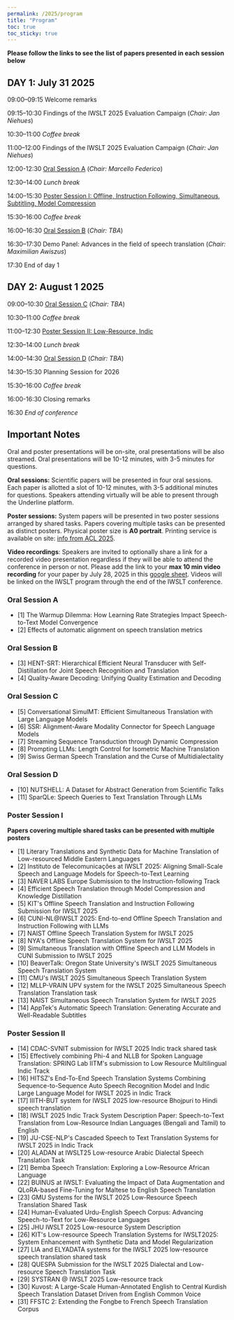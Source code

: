 ```yaml
---
permalink: /2025/program
title: "Program"
toc: true
toc_sticky: true
---
```


**Please follow the links to see the list of papers presented in each session below**

## DAY 1: July 31 2025

09:00–09:15	Welcome remarks

09:15–10:30	Findings of the IWSLT 2025 Evaluation Campaign (_Chair: Jan Niehues_)

10:30–11:00	_Coffee break_

11:00–12:00	Findings of the IWSLT 2025 Evaluation Campaign (_Chair: Jan Niehues_)

12:00-12:30	[Oral Session A](#oral-session-a) (_Chair: Marcello Federico_)

12:30–14:00	_Lunch break_

14:00–15:30	[Poster Session I: Offline, Instruction Following, Simultaneous, Subtitling, Model Compression](#poster-session-i)

15:30–16:00	_Coffee break_

16:00–16:30	[Oral Session B](#oral-session-b) (_Chair: TBA_)

16:30–17:30	Demo Panel: Advances in the field of speech translation (_Chair: Maximilian Awiszus_)

17:30		End of day 1

## DAY 2: August 1 2025

09:00–10:30	[Oral Session C](#oral-session-c) (_Chair: TBA_)

10:30–11:00	_Coffee break_

11:00–12:30	[Poster Session II: Low-Resource, Indic](#poster-session-ii)

12:30–14:00	_Lunch break_

14:00–14:30	[Oral Session D](#oral-session-d) (_Chair: TBA_)

14:30–15:30	Planning Session for 2026

15:30–16:00	_Coffee break_

16:00-16:30	Closing remarks

16:30		_End of conference_



## Important Notes

Oral and poster presentations will be on-site, oral presentations will be also streamed. Oral presentations will be 10-12 minutes, with 3-5 minutes for questions.

**Oral sessions:** Scientific papers will be presented in four oral sessions. Each paper is allotted a slot of 10-12 minutes, with 3-5 additional minutes for questions. Speakers attending virtually will be able to present through the Underline platform. 

**Poster sessions:**  System papers will be presented in two poster sessions arranged by shared tasks.
Papers covering multiple tasks can be presented as distinct posters. 
Physical poster size is **A0 portrait**.
Printing service is available on site: [info from ACL 2025](https://2025.aclweb.org/faq/#poster-presenters-main-conference-and-workshops). 

**Video recordings**: Speakers are invited to optionally share a link for a recorded video presentation regardless if they will be able to attend the conference in person or not. Please add the link to your **max 10 min video recording** for your paper by July 28, 2025 in this [google sheet](https://docs.google.com/spreadsheets/d/1iD83kURRNQ7FHgNlc4-FV772x_1puvKk_ATxSir41FI/edit?usp=sharing). Videos will be linked on the IWSLT program through the end of the IWSLT conference.



### Oral Session A

- [1] The Warmup Dilemma: How Learning Rate Strategies Impact Speech-to-Text Model Convergence
- [2] Effects of automatic alignment on speech translation metrics

### Oral Session B

- [3] HENT-SRT: Hierarchical Efficient Neural Transducer with Self-Distillation for Joint Speech Recognition and Translation
- [4] Quality-Aware Decoding: Unifying Quality Estimation and Decoding

### Oral Session C

- [5] Conversational SimulMT: Efficient Simultaneous Translation with Large Language Models
- [6] SSR: Alignment-Aware Modality Connector for Speech Language Models
- [7] Streaming Sequence Transduction through Dynamic Compression
- [8] Prompting LLMs: Length Control for Isometric Machine Translation
- [9] Swiss German Speech Translation and the Curse of Multidialectality

### Oral Session D

- [10] NUTSHELL: A Dataset for Abstract Generation from Scientific Talks
- [11] SparQLe: Speech Queries to Text Translation Through LLMs


### Poster Session I

**Papers covering multiple shared tasks can be presented with multiple posters**

- [1] Literary Translations and Synthetic Data for Machine Translation of Low-resourced Middle Eastern Languages
- [2] Instituto de Telecomunicações at IWSLT 2025: Aligning Small-Scale Speech and Language Models for Speech-to-Text Learning
- [3] NAVER LABS Europe Submission to the Instruction-following Track
- [4] Efficient Speech Translation through Model Compression and Knowledge Distillation
- [5] KIT's Offline Speech Translation and Instruction Following Submission for IWSLT 2025
- [6] CUNI-NL@IWSLT 2025: End-to-end Offline Speech Translation and Instruction Following with LLMs
- [7] NAIST Offline Speech Translation System for IWSLT 2025
- [8] NYA's Offline Speech Translation System for IWSLT 2025
- [9] Simultaneous Translation with Offline Speech and LLM Models in CUNI Submission to IWSLT 2025
- [10] BeaverTalk: Oregon State University's IWSLT 2025 Simultaneous Speech Translation System
- [11] CMU's IWSLT 2025 Simultaneous Speech Translation System
- [12] MLLP-VRAIN UPV system for the IWSLT 2025 Simultaneous Speech Translation Translation task
- [13] NAIST Simultaneous Speech Translation System for IWSLT 2025
- [14] AppTek's Automatic Speech Translation: Generating Accurate and Well-Readable Subtitles

### Poster Session II

- [14] CDAC-SVNIT submission for IWSLT 2025 Indic track shared task
- [15] Effectively combining Phi-4 and NLLB for Spoken Language Translation: SPRING Lab IITM's submission to Low Resource Multilingual Indic Track
- [16] HITSZ's End-To-End Speech Translation Systems Combining Sequence-to-Sequence Auto Speech Recognition Model and Indic Large Language Model for IWSLT 2025 in Indic Track
- [17] IIITH-BUT system for IWSLT 2025 low-resource Bhojpuri to Hindi speech translation
- [18] IWSLT 2025 Indic Track System Description Paper: Speech-to-Text Translation from Low-Resource Indian Languages (Bengali and Tamil) to English
- [19] JU-CSE-NLP's Cascaded Speech to Text Translation Systems for IWSLT 2025 in Indic Track
- [20] ALADAN at IWSLT25 Low-resource Arabic Dialectal Speech Translation Task
- [21] Bemba Speech Translation: Exploring a Low-Resource African Language
- [22] BUINUS at IWSLT: Evaluating the Impact of Data Augmentation and QLoRA-based Fine-Tuning for Maltese to English Speech Translation
- [23] GMU Systems for the IWSLT 2025 Low-Resource Speech Translation Shared Task
- [24] Human-Evaluated Urdu-English Speech Corpus: Advancing Speech-to-Text for Low-Resource Languages
- [25] JHU IWSLT 2025 Low-resource System Description
- [26] KIT's Low-resource Speech Translation Systems for IWSLT2025: System Enhancement with Synthetic Data and Model Regularization
- [27] LIA and ELYADATA systems for the IWSLT 2025 low-resource speech translation shared task
- [28] QUESPA Submission for the IWSLT 2025 Dialectal and Low-resource Speech Translation Task
- [29] SYSTRAN @ IWSLT 2025 Low-resource track
- [30] Kuvost: A Large-Scale Human-Annotated English to Central Kurdish Speech Translation Dataset Driven from English Common Voice
- [31] FFSTC 2: Extending the Fongbe to French Speech Translation Corpus
